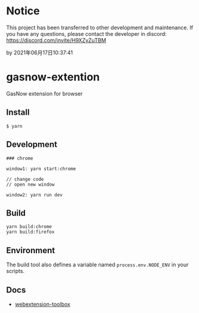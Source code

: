 # Notice

This project has been transferred to other development and maintenance. If you have any questions, please contact the developer in discord: https://discord.com/invite/H9XZyZuTBM

by 2021年06月17日10:37:41

# gasnow-extention
GasNow extension for browser

## Install

	$ yarn

## Development

    ### chrome

    window1: yarn start:chrome

    // change code
    // open new window

    window2: yarn run dev

## Build

    yarn build:chrome
    yarn build:firefox

## Environment

The build tool also defines a variable named `process.env.NODE_ENV` in your scripts.

## Docs

* [webextension-toolbox](https://github.com/HaNdTriX/webextension-toolbox)
